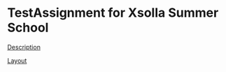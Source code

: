 # TestAssignment for Xsolla Summer School

[Description](https://github.com/xsolla/xsolla-frontend-school-2020)

[Layout](https://www.figma.com/file/Fh7IP7XGqOLcmaHiJq64Nw/Xsolla-Summer-School-2020-Frontend?node-id=1%3A2)
